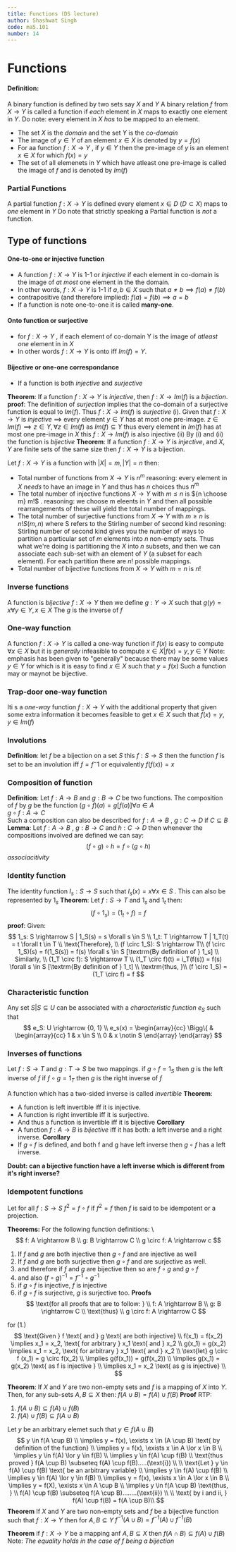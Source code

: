 ```yaml
---
title: Functions (DS lecture)
author: Shashwat Singh
code: ma5.101
number: 14
---
```



# Functions
#### Definition:
A binary function is defined by two sets say $X$ and $Y$
A binary relation $f$ from $X \rightarrow Y$  is called a function if *each* element in $X$ maps to exactly one element in $Y$. 
Do note: every element in $X$ *has* to be mapped to an element.
- The set $X$ is the *domain* and the set $Y$ is the *co-domain*
- The image of $y \in Y$ of an element $x \in X$ is denoted by $y = f(x)$
- For aa function $f: X\rightarrow Y$ , if $y\in Y$ then the pre-image of $y$ is an element $x\in X$ for which $f(x) = y$
- The set of all elemenets in $Y$ which have atleast one pre-image is called the image of $f$ and is denoted by $Im(f)$

### Partial Functions
A partial function $f: X \rightarrow Y$ is defined every element $x \in D$ ($D \subset X$) maps to *one* element in $Y$ 
Do note that strictly speaking a Partial function is *not* a function.

## Type of functions 
#### One-to-one or injective function
- A function $f: X \rightarrow Y$ is 1-1 or *injective* if each element in co-domain is the image of *at most* one element in the the domain. 
- In other words, $f: X \rightarrow Y$ is 1-1 if $a, b \in X$ such that $a \not= b \implies f(a) \not=f(b)$  
- contrapositive (and therefore implied): $f(a) = f(b) \implies a = b$ 
- If a function is note one-to-one it is called **many-one**.

#### Onto function or surjective
- for $f: X \rightarrow Y$ , if each element of co-domain Y is the image of *atleast one* element in in $X$ 
- In other words $f: X \rightarrow Y$ is onto iff $Im(f) = Y$.
#### Bijective or one-one correspondance
- If a function is both *injective* and *surjective*

**Theorem**: If a function $f: X \rightarrow Y$ is *injective*, then $f: X \rightarrow Im(f)$ is a *bijection*.
    **proof**: The definition of *surjection* implies that the co-domain of a surjective function is equal to $Im(f)$.
                      Thus $f: X \rightarrow Im(f)$ is *surjective* (i).
                      Given that $f: X \rightarrow Y$ is *injective* $\implies$ every element $y \in Y$ has at most one pre-image. 
                      $z \in Im(f) \implies z \in Y, \forall z \in Im(f)$ as $Im(f)\subseteq Y$ thus every element in $Im(f)$ has at most one pre-image in $X$
                       this $f: X \rightarrow Im(f)$ is also injective (ii)
                       By (i) and (ii) the function is *bijective*
  **Theorem**: If a function $f: X \rightarrow Y$ is *injective*, and $X, Y$ are finite sets of the same size then $f: X \rightarrow Y$ is a bijection.
                
   Let $f: X \rightarrow Y$ is a function with $|X| = m, |Y| = n$ then: 
   - Total number of functions from $X \rightarrow Y$ is $n^m$ 
        reasoning: every element in $X$ *needs* to have an image in $Y$ and thus has $n$ choices thus $n^m$
   - The total number of injective functions $X \rightarrow Y$ with $m \leq n$ is ${n \choose m} m!$ . 
        reasoning: we choose m eleents in $Y$ and then all possible rearrangements of these will yield the total number of mappings.
   - The total number of surjective functions from $X \rightarrow Y$ with $m \geq n$ is $n! S(m, n)$ where S refers to the Stirling number of second kind
        resoning: Stirling number of second kind gives you the number of ways to partition a particular set of $m$ elements into $n$ non-empty sets. Thus what we're doing is partitioning the $X$ into $n$ subsets, and then we can associate each sub-set with an element of $Y$ (a subset for each element). For each partition there are $n!$ possible mappings. 
   - Total number of bijective functions from $X \rightarrow Y$ with $m = n$ is $n!$ 
### Inverse functions
A function is *bijective* $f: X \rightarrow Y$ then we define $g: Y \rightarrow X$ such that $g(y) = x \forall y \in Y, x\in X$ 
The $g$ is the inverse of $f$ 
### One-way function
A function $f: X \rightarrow Y$ is called a one-way function if $f(x)$ is easy to compute $\forall x \in X$ but it is *generally* infeasible to compute 
$x \in X | f(x) = y, y \in Y$ 
Note: emphasis has been given to "generally" because there may be some values $y \in Y$ for which is it is easy to find $x \in X$ such that $y = f(x)$ 
Such a function may or maynot be bijective.
### Trap-door one-way function 
Iti s a *one-way* function $f: X \rightarrow Y$ with the additional property that given some extra information it becomes feasible to get $x \in X$ such that $f(x) = y, y \in Im(f)$ 

### Involutions
**Definition**: let $f$ be a bijection on a set $S$ this $f: S \rightarrow S$ then the function $f$ is set to be an involution iff $f = f^-1$ or equivalently 
$f(f(x)) = x$  


### Composition of function
**Definition**: Let $f: A \rightarrow B$ and $g: B \rightarrow C$ be two functions. The composition of $f$ by $g$ be the function $(g \circ f)(a) = g[f(a)] \forall a \in A$  
$g \circ f: A \rightarrow C$  
Such a composition can also be described for $f: A \rightarrow B$ , $g: C \rightarrow D$ if $C \subseteq B$ 
**Lemma**: Let $f: A \rightarrow B$ , $g: B \rightarrow C$ and $h: C \rightarrow D$ then whenever the compositions involved are defined we can say:
$$
(f \circ g) \circ h = f \circ (g \circ h)
$$
*associacitivity*

### Identity function
The identity function $I_s: S \rightarrow S$ such that $I_s(x) = x \forall x \in S$ . This can also be represented by $1_s$ 
**Theorem**: Let $f: S \rightarrow T$ and $1_s$ and $1_t$ then:
$$
(f \circ 1_s) = (1_t \circ f) = f
$$
**proof**: 
Given:
$$
1_s: S \rightarrow S | 1_S(s) = s \forall s \in S \\
1_t: T \rightarrow T | 1_T(t) = t \forall t \in T  \\
\text{Therefore}, \\
(f \circ 1_S): S \rightarrow T\\
(f \circ 1_S)(s) = f(1_S(s)) = f(s) \forall s \in S [\textrm{By definition of } 1_s] \\
Similarly, \\
(1_T \circ f): S \rightarrow T \\
(1_T \circ f)(t) = i_T(f(s)) = f(s) \forall s \in S [\textrm{By definition of } 1_t] \\
\textrm{thus, }\\
(f \circ 1_S) = (1_T \circ f) = f
$$

### Characteristic function
Any set $S|S \subseteq U$ can be associated with a *characteristic function* $e_S$ such that
$$
e_S: U \rightarrow {0, 1} \\
e_s(x) = 
\begin{array}{cc}
    \Bigg\{ & \begin{array}{cc}
        1 & x \in S \\
        0 & x \notin S
     \end{array}
 \end{array}
$$

### Inverses of functions
Let $f: S \rightarrow T$ and $g: T \rightarrow S$  be two mappings. 
if $g \circ f = 1_S$ then $g$ is the left inverse of $f$
if $f \circ g = 1_T$ then $g$ is the right inverse of $f$ 

A function which has a two-sided inverse is called *invertible*
**Theorem**: 
- A function is left invertible iff it is injective.
- A function is right invertible iff it is surjective.
- And thus a function is invertible iff it is bijective
**Corollary**
- A function $f: A \rightarrow B$ is *bijective* iff it has both: a left inverse and a right inverse.
**Corollary**
- If $g \circ f$ is defined, and both f and g have left inverse then $g \circ f$ has a left inverse.

**Doubt: can a bijective function have a left inverse which is different from it's right inverse?**


### Idempotent functions
Let for all $f: S \rightarrow S$  $f^2 = f \circ f$ 
if $f^2 = f$ then $f$ is said to be idempotent or a projection.



**Theorems:**
For the following function definitions: \\
$$
f: A \rightarrow B \\
g: B \rightarrow C \\
g \circ f: A \rightarrow c
$$

1. If $f$ and $g$ are both injective then $g \circ f$ and  are injective as well
2. If $f$ and $g$ are both surjective then $g \circ f$ and  are surjective as well.
3. and therefore if $f$ and $g$ are bijective then so are $f \circ g$ and $g \circ f$ 
4. and also $(f \circ g)^{-1} = f^{-1} \circ g^{-1}$ 
5. if $g \circ f$ is injective, $f$ is injective
6. if $g \circ f$ is surjective, $g$ is surjective too. 
**Proofs**
$$
\text{for all proofs that are to follow: } \\
f: A \rightarrow B \\
g: B \rightarrow C \\
\text{thus} \\
g \circ f: A \rightarrow C
$$

for (1.)
$$
\text{Given } f \text{ and } g \text{ are both injective} \\
f(x_1) = f(x_2) \implies x_1 = x_2, \text{ for arbitrary } x_1 \text{ and } x_2 \\
g(x_1) = g(x_2) \implies x_1 = x_2, \text{ for arbitrary } x_1 \text{ and } x_2 \\
\text{let}
g \circ f (x_1) = g \circ f(x_2) \\
\implies g(f(x_1)) = g(f(x_2)) \\
\implies g(x_1) = g(x_2) \text{ as f is injective } \\
\implies x_1 = x_2 \text{ as g is injective} \\
$$




**Theorem**: If $X$ and $Y$ are two non-empty sets and $f$ is a mapping of $X$ into $Y$. Then, for any sub-sets $A, B \subseteq X$ 
then: $f(A \cup B) = f(A) \cup f(B)$ 
**Proof**
RTP:
1. $f(A \cup B) \subseteq f(A) \cup f(B)$
2. $f(A) \cup f(B) \subseteq f(A \cup B)$ 

Let $y$ be an arbitrary elemet such that $y \in f(A \cup B)$
$$
y \in f(A \cup B) \\
\implies y = f(x), \exists x \in (A \cup B) \text{ by definition of the function} \\
\implies y = f(x), \exists x \in A \lor x \in B \\
\implies y \in f(A) \lor y \in f(B) \\
\implies y \in f(A) \cup f(B) \\
\text{thus proved } f(A \cup B) \subseteq f(A) \cup f(B).....(\text{i}) \\
\\
\text{Let } y \in f(A) \cup f(B) \text{ be an arbitrary variable} \\
\implies y \in f(A) \cup f(B) \\
\implies y \in f(A) \lor y \in f(B) \\
\implies y = f(x), \exists x \in A \lor x \in B \\
\implies y = f(X), \exists x \in A \cup B \\
\implies y \in f(A \cup B)
\text{thus, } \\
f(A) \cup f(B) \subseteq f(A \cup B)........(\text{ii}) \\
\\
\text{ by i and ii, } f(A) \cup f(B) = f(A \cup B)\\
$$
**Theorem**
If $X$ and $Y$ are two non-empty sets and $f$ be a bijective function such that $f: X \rightarrow Y$ 
then for $A, B \subseteq Y$
$f^{-1}(A \cup B) = f^{-1}(A) \cup f^{-1}(B)$

**Theorem**
if $f: X \rightarrow Y$ be a mapping anf $A, B \subseteq X$ then $f(A \cap B) \subseteq f(A) \cup f(B)$ 
Note: *The equality holds in the case of $f$ being a bijection*







 
 
 
 
 
 






 
 
 
 
 
 

 
































